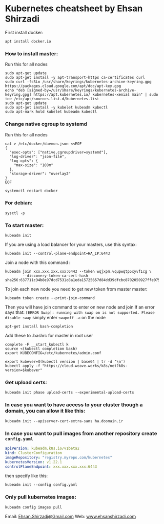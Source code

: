 # Kubernetes cheatsheet by Ehsan Shirzadi

First install docker:
```
apt install docker.io
```

### How to install master:
Run this for all nodes
```
sudo apt-get update
sudo apt-get install -y apt-transport-https ca-certificates curl
sudo curl -fsSLo /usr/share/keyrings/kubernetes-archive-keyring.gpg https://packages.cloud.google.com/apt/doc/apt-key.gpg
echo "deb [signed-by=/usr/share/keyrings/kubernetes-archive-keyring.gpg] https://apt.kubernetes.io/ kubernetes-xenial main" | sudo tee /etc/apt/sources.list.d/kubernetes.list
sudo apt-get update
sudo apt-get install -y kubelet kubeadm kubectl
sudo apt-mark hold kubelet kubeadm kubectl
```

### Change native cgroup to systemd
Run this for all nodes
```
cat > /etc/docker/daemon.json <<EOF
{
  "exec-opts": ["native.cgroupdriver=systemd"],
  "log-driver": "json-file",
  "log-opts": {
    "max-size": "100m"
  },
  "storage-driver": "overlay2"
}
EOF
```

```
systemctl restart docker
```

### For debian:
```
sysctl -p
```
### To start master:
```
kubeadm init
```
If you are using a load balancer for your masters, use this syntax:
```
kubeadm init --control-plane-endpoint=HA_IP:6443
```

Join a node with this command :
```
kubeadm join xxx.xxx.xxx.xxx:6443 --token wqjxpm.vqupwqtp5xyvf1cg \
        --discovery-token-ca-cert-hash sha256:637711c34b8e97dcd7531c8a1eda15725657d84dd39dfcbc8702050927ffe075
```
To join each new node you need to get new token from master master:
```
kubeadm token create --print-join-command
```
Then you will have join command to enter on new node and join
If an error says that: `[ERROR Swap]: running with swap on is not supported. Please disable swap` simply enter `swapoff -a` on the node

```
apt-get install bash-completion
```

Add these to .bashrc for master in root user
```
complete -F __start_kubectl k
source <(kubectl completion bash)
export KUBECONFIG=/etc/kubernetes/admin.conf        
```
```
export kubever=$(kubectl version | base64 | tr -d '\n')
kubectl apply -f "https://cloud.weave.works/k8s/net?k8s-version=$kubever"
```

### Get upload certs:
```
kubeadm init phase upload-certs --experimental-upload-certs
```

### In case you want to have access to your cluster though a domain, you can allow it like this:
```
kubeadm init --apiserver-cert-extra-sans ha.doomain.ir
```

### In case you want to pull images from another repository create `config.yaml`
```yaml
apiVersion: kubeadm.k8s.io/v1beta2
kind: ClusterConfiguration
imageRepository: "registry.myrepo.com/kubernetes" 
kubernetesVersion: v1.22.1
controlPlaneEndpoint: xxx.xxx.xxx.xxx:6443
```
then specify like this:
```
kubeadm init --config config.yaml
```

### Only pull kubernetes images:
```
kubeadm config images pull
```
Email: Ehsan.Shirzadi@Gmail.com
Web: www.ehsanshirzadi.com
